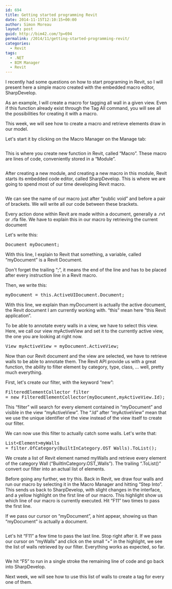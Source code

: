 ```yaml
---
id: 694
title: Getting started programming Revit
date: 2014-11-15T12:10:15+00:00
author: Simon Moreau
layout: post
guid: http://bim42.com/?p=694
permalink: /2014/11/getting-started-programming-revit/
categories:
  - Revit
tags:
  - .NET
  - BIM Manager
  - Revit
---
```

I recently had some questions on how to start programing in Revit, so I will present here a simple macro created with the embedded macro editor, SharpDevelop.

As an example, I will create a macro for tagging all wall in a given view. Even if this function already exist through the Tag All command, you will see all the possibilities for creating it with a macro.

This week, we will see how to create a macro and retrieve elements draw in our model.

Let's start it by clicking on the Macro Manager on the Manage tab:

![<img class="aligncenter size-full wp-image-695" src="http://bim42.com/wp-content/uploads/2014/11/01-MacroEditor.png" alt="Macro Manager" width="51" height="96" />](http://bim42.com/wp-content/uploads/2014/11/01-MacroEditor.png)

This is where you create new function in Revit, called &#8220;Macro&#8221;. These macro are lines of code, conveniently stored in a &#8220;Module&#8221;.

![<img class="aligncenter size-full wp-image-696" src="http://bim42.com/wp-content/uploads/2014/11/02-MacroEditor-Interface.png" alt="Macro Manager Interface" width="800" height="522" srcset="https://bim42.com/wp-content/uploads/2014/11/02-MacroEditor-Interface.png 800w, https://bim42.com/wp-content/uploads/2014/11/02-MacroEditor-Interface-300x195.png 300w, https://bim42.com/wp-content/uploads/2014/11/02-MacroEditor-Interface-459x300.png 459w" sizes="(max-width: 800px) 100vw, 800px" />](http://bim42.com/wp-content/uploads/2014/11/02-MacroEditor-Interface.png)

After creating a new module, and creating a new macro in this module, Revit starts its embedded code editor, called SharpDevelop. This is where we are going to spend most of our time developing Revit macro.

![<img class="aligncenter size-full wp-image-697" src="http://bim42.com/wp-content/uploads/2014/11/03-SharpDevelop.png" alt="SharpDevelop" width="1006" height="550" srcset="https://bim42.com/wp-content/uploads/2014/11/03-SharpDevelop.png 1006w, https://bim42.com/wp-content/uploads/2014/11/03-SharpDevelop-300x164.png 300w, https://bim42.com/wp-content/uploads/2014/11/03-SharpDevelop-500x273.png 500w" sizes="(max-width: 1006px) 100vw, 1006px" />](http://bim42.com/wp-content/uploads/2014/11/03-SharpDevelop.png)

We can see the name of our macro just after &#8220;public void&#8221; and before a pair of brackets. We will write all our code between these brackets.

Every action done within Revit are made within a document, generally a .rvt or .rfa file. We have to explain this in our macro by retrieving the current document

Let's write this:

<pre class="brush: csharp; title: ; notranslate" title="">Document myDocument;</pre>

With this line, I explain to Revit that something, a variable, called &#8220;myDocument&#8221; is a Revit Document.

Don't forget the trailing &#8220;;&#8221;, it means the end of the line and has to be placed after every instruction line in a Revit macro.

Then, we write this:

<pre class="brush: csharp; title: ; notranslate" title="">myDocument = this.ActiveUIDocument.Document;</pre>

With this line, we explain than myDocument is actually the active document, the Revit document I am currently working with. &#8220;this&#8221; mean here &#8220;this Revit application&#8221;.

To be able to annotate every walls in a view, we have to select this view. Here, we call our view myActiveView and set it to the currently active view, the one you are looking at right now.

<pre class="brush: csharp; title: ; notranslate" title="">View myActiveView = myDocument.ActiveView;</pre>

Now than our Revit document and the view are selected, we have to retrieve walls to be able to annotate them. The Revit API provide us with a great function, the ability to filter element by category, type, class, &#8230; well, pretty much everything.

First, let's create our filter, with the keyword &#8220;new&#8221;:

<pre class="brush: csharp; title: ; notranslate" title="">FilteredElementCollector filter 
= new FilteredElementCollector(myDocument,myActiveView.Id);</pre>

This &#8220;filter&#8221; will search for every element contained in &#8220;myDocument&#8221; and visible in the view &#8220;myActiveView&#8221;. The &#8220;.Id&#8221; after &#8220;myActiveView&#8221; mean that we use the unique identifier of the view instead of the view itself to create our filter.

We can now use this filter to actually catch some walls. Let's write that:

<pre class="brush: csharp; title: ; notranslate" title="">List&lt;Element&gt;myWalls 
= filter.OfCategory(BuiltInCategory.OST_Walls).ToList();</pre>

We create a list of Revit element named myWalls and retrieve every element of the category Wall (&#8220;BuiltInCategory.OST_Walls&#8221;). The trailing &#8220;.ToList()&#8221; convert our filter into an actual list of elements.

Before going any further, we try this. Back in Revit, we draw four walls and run our macro by selecting it in the Macro Manager and hitting &#8220;Step Into&#8221;. This sends us back to SharpDevelop, with slight changes in the interface, and a yellow highlight on the first line of our macro. This highlight show us which line of our macro is currently executed. Hit &#8220;F11&#8221; two times to pass the first line.

If we pass our cursor on &#8220;myDocument&#8221;, a hint appear, showing us than &#8220;myDocument&#8221; is actually a document.

![<img class="aligncenter size-full wp-image-698" src="http://bim42.com/wp-content/uploads/2014/11/05-ocument-Hint.png" alt="Document Hint" width="749" height="171" srcset="https://bim42.com/wp-content/uploads/2014/11/05-ocument-Hint.png 749w, https://bim42.com/wp-content/uploads/2014/11/05-ocument-Hint-300x68.png 300w, https://bim42.com/wp-content/uploads/2014/11/05-ocument-Hint-500x114.png 500w" sizes="(max-width: 749px) 100vw, 749px" />](http://bim42.com/wp-content/uploads/2014/11/05-ocument-Hint.png)

Let's hit &#8220;F11&#8221; a few time to pass the last line. Stop right after it. If we pass our cursor on &#8220;myWalls&#8221; and click on the small &#8220;+&#8221; in the highlight, we see the list of walls retrieved by our filter. Everything works as expected, so far.

![<img class="aligncenter size-full wp-image-699" src="http://bim42.com/wp-content/uploads/2014/11/06-Walls-Hint.png" alt="Walls Hint" width="699" height="276" srcset="https://bim42.com/wp-content/uploads/2014/11/06-Walls-Hint.png 699w, https://bim42.com/wp-content/uploads/2014/11/06-Walls-Hint-300x118.png 300w, https://bim42.com/wp-content/uploads/2014/11/06-Walls-Hint-500x197.png 500w" sizes="(max-width: 699px) 100vw, 699px" />](http://bim42.com/wp-content/uploads/2014/11/06-Walls-Hint.png)

We hit &#8220;F5&#8221; to run in a single stroke the remaining line of code and go back into SharpDevelop.

Next week, we will see how to use this list of walls to create a tag for every one of them.